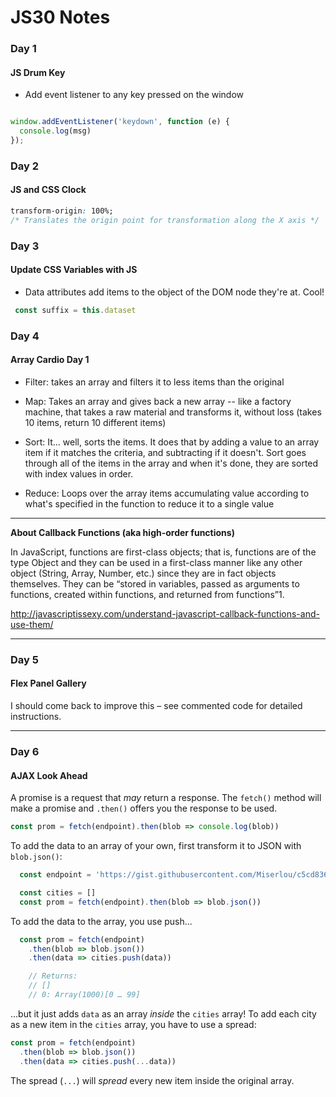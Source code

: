 
# JS30 Notes

### Day 1
#### JS Drum Key

 - Add event listener to any key pressed on the window

```javascript

window.addEventListener('keydown', function (e) {
  console.log(msg)
});

```

### Day 2
#### JS and CSS Clock

```css
transform-origin: 100%;
/* Translates the origin point for transformation along the X axis */
```

### Day 3
#### Update CSS Variables with JS

 - Data attributes add items to the object of the DOM node they're at. Cool!

 ```javascript
  const suffix = this.dataset
 ```

### Day 4
#### Array Cardio Day 1
 - Filter: takes an array and filters it to less items than the original

 - Map: Takes an array and gives back a new array -- like a factory machine, that takes a raw material and transforms it, without loss (takes 10 items, return 10 different items)

 - Sort: It... well, sorts the items. It does that by adding a value to an array item if it matches the criteria, and subtracting if it doesn't. Sort goes through all of the items in the array and when it's done, they are sorted with index values in order.

 - Reduce: Loops over the array items accumulating value according to what's specified in the function to reduce it to a single value

---

**About Callback Functions (aka high-order functions)**

In JavaScript, functions are first-class objects; that is, functions are of the type Object and they can be used in a first-class manner like any other object (String, Array, Number, etc.) since they are in fact objects themselves. They can be “stored in variables, passed as arguments to functions, created within functions, and returned from functions”1.


http://javascriptissexy.com/understand-javascript-callback-functions-and-use-them/

---

### Day 5
#### Flex Panel Gallery

I should come back to improve this – see commented code for detailed instructions.

---

### Day 6
#### AJAX Look Ahead

A promise is a request that _may_ return a response. The `fetch()` method will make a promise and `.then()` offers you the response to be used.

```javascript
const prom = fetch(endpoint).then(blob => console.log(blob))

```

To add the data to an array of your own, first transform it to JSON with `blob.json()`:


```javascript
  const endpoint = 'https://gist.githubusercontent.com/Miserlou/c5cd8364bf9b2420bb29/raw/2bf258763cdddd704f8ffd3ea9a3e81d25e2c6f6/cities.json';

  const cities = []
  const prom = fetch(endpoint).then(blob => blob.json())
```

To add the data to the array, you use push...

```javascript
  const prom = fetch(endpoint)
    .then(blob => blob.json())
    .then(data => cities.push(data))

    // Returns:
    // []
    // 0: Array(1000)[0 … 99]

```

...but it just adds `data` as an array _inside_ the `cities` array! To add each city as a new item in the `cities` array, you have to use a spread:


```javascript
const prom = fetch(endpoint)
  .then(blob => blob.json())
  .then(data => cities.push(...data))
```

The spread (`...`) will _spread_ every new item inside the original array.
